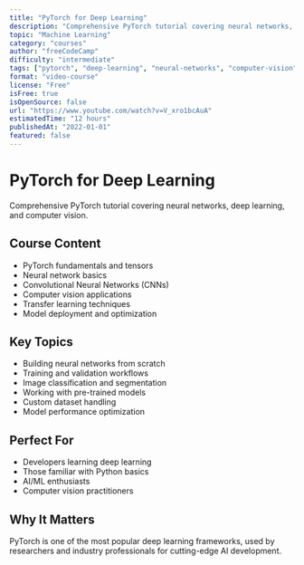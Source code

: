 ```yaml
---
title: "PyTorch for Deep Learning"
description: "Comprehensive PyTorch tutorial covering neural networks, deep learning, and computer vision"
topic: "Machine Learning"
category: "courses"
author: "freeCodeCamp"
difficulty: "intermediate"
tags: ["pytorch", "deep-learning", "neural-networks", "computer-vision", "ml"]
format: "video-course"
license: "Free"
isFree: true
isOpenSource: false
url: "https://www.youtube.com/watch?v=V_xro1bcAuA"
estimatedTime: "12 hours"
publishedAt: "2022-01-01"
featured: false
---
```


# PyTorch for Deep Learning

Comprehensive PyTorch tutorial covering neural networks, deep learning, and computer vision.

## Course Content
- PyTorch fundamentals and tensors
- Neural network basics
- Convolutional Neural Networks (CNNs)
- Computer vision applications
- Transfer learning techniques
- Model deployment and optimization

## Key Topics
- Building neural networks from scratch
- Training and validation workflows
- Image classification and segmentation
- Working with pre-trained models
- Custom dataset handling
- Model performance optimization

## Perfect For
- Developers learning deep learning
- Those familiar with Python basics
- AI/ML enthusiasts
- Computer vision practitioners

## Why It Matters
PyTorch is one of the most popular deep learning frameworks, used by researchers and industry professionals for cutting-edge AI development.